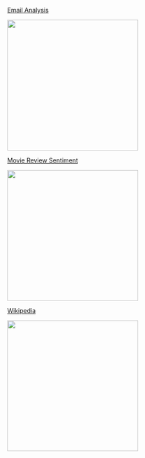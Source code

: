 [Email Analysis](https://github.com/IndicoDataSolutions/demos/tree/master/email)

<a href="https://github.com/IndicoDataSolutions/examples/tree/master/email"><img src="http://i.imgur.com/os1VkJ4.jpg?1" height="300"></a>

[Movie Review Sentiment](https://github.com/IndicoDataSolutions/examples/tree/master/sentiment)

<a href="https://github.com/IndicoDataSolutions/examples/tree/master/sentiment"><img src="http://i.imgur.com/FXO61OT.jpg" height="300"></a>

[Wikipedia](https://github.com/IndicoDataSolutions/examples/tree/master/wikipedia)

<a href="https://github.com/IndicoDataSolutions/examples/tree/master/sentiment"><img src="http://i.imgur.com/d5lAA45.jpg" height="300"></a>